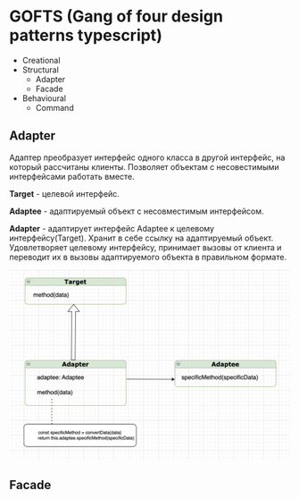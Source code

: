 # GOFTS (Gang of four design patterns typescript)

- Creational
- Structural
    - Adapter
    - Facade
- Behavioural 
    - Command


## Adapter

Адаптер преобразует интерфейс одного класса в другой интерфейс, на который рассчитаны клиенты.
Позволяет объектам с несовестимыми интерфейсами работать вместе. 

**Target** - целевой интерфейс.

**Adaptee** - адаптируемый объект с несовместимым интерфейсом.

**Adapter** - адаптирует интерфейс Adaptee к целевому интерфейсу(Target). Хранит в себе ссылку на адаптируемый объект. Удовлетворяет целевому интерфейсу, принимает вызовы от клиента и переводит их в вызовы адаптируемого объекта в правильном формате.

![Adapter pattern diagram](/assets/Adapter.jpg "Adapter pattern diagram")

## Facade